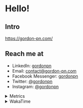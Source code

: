 # Hello!

## Intro

<https://gordon-pn.com/>

## Reach me at

- LinkedIn: [gordonpn](https://www.linkedin.com/in/gordonpn/)
- Email: [contact@gordon-pn.com](mailto:contact@gordon-pn.com)
- Facebook Messenger: [gordonpn](https://www.messenger.com/t/Gordonpn)
- Twitter: [@gordonpn](https://twitter.com/Gordonpn)
- Instagram: [@gordonpn](https://www.instagram.com/gordonpn/)

<details>
  <summary>Metrics</summary>

  <img align="center" src="https://github.com/gordonpn/gordonpn/blob/master/github-metrics.svg" alt="GitHub Metrics">

</details>

<details>
  <summary>WakaTime</summary>

  <!--START_SECTION:waka-->
📊 **This Week I Spent My Time On** 

```text
💬 Programming Languages: 
Java                     19 hrs 47 mins      █████████████░░░░░░░░░░░░   52.14 % 
Other                    13 hrs 32 mins      █████████░░░░░░░░░░░░░░░░   35.71 % 
Bash                     1 hr 26 mins        █░░░░░░░░░░░░░░░░░░░░░░░░   03.81 % 
Text                     42 mins             ░░░░░░░░░░░░░░░░░░░░░░░░░   01.86 % 
Brazil Dependency Config 34 mins             ░░░░░░░░░░░░░░░░░░░░░░░░░   01.52 % 

🔥 Editors: 
Chrome                   19 hrs 29 mins      █████████████░░░░░░░░░░░░   51.38 % 
iTerm2                   6 hrs 20 mins       ████░░░░░░░░░░░░░░░░░░░░░   16.73 % 
IntelliJ IDEA            5 hrs 52 mins       ████░░░░░░░░░░░░░░░░░░░░░   15.48 % 
Slack                    3 hrs 5 mins        ██░░░░░░░░░░░░░░░░░░░░░░░   08.15 % 
Messages                 42 mins             ░░░░░░░░░░░░░░░░░░░░░░░░░   01.87 % 
```


 Last Updated on 25/03/2025 10:26:29 UTC
<!--END_SECTION:waka-->
</details>
